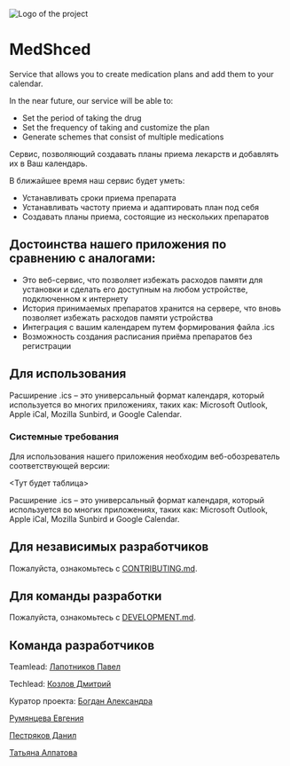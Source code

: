 ![Logo of the project](https://github.com/lpvmak/med_sched/blob/master/logo.png)

# MedShced

Service that allows you to create medication plans and add them to your calendar.

In the near future, our service will be able to:

* Set the period of taking the drug
* Set the frequency of taking and customize the plan
* Generate schemes that consist of multiple medications

Сервис, позволяющий создавать планы приема лекарств и добавлять их в Ваш календарь.

В ближайшее время наш сервис будет уметь:

* Устанавливать сроки приема препарата
* Устанавливать частоту приема и адаптировать план под себя 
* Создавать планы приема, состоящие из нескольких препаратов

## Достоинства нашего приложения по сравнению с аналогами:

* Это веб-сервис, что позволяет избежать расходов памяти для установки и сделать его доступным на любом устройстве, подключенном к интернету
* История принимаемых препаратов хранится на сервере, что вновь позволяет избежать расходов памяти устройства
* Интеграция с вашим календарем путем формирования файла .ics
* Возможность создания расписания приёма препаратов без регистрации 

## Для использования

Расширение .ics – это универсальный формат календаря, который используется во многих приложениях, таких как: Microsoft Outlook, Apple iCal, Mozilla Sunbird, и Google Calendar.

### Системные требования

Для использования нашего приложения необходим веб-обозреватель соответствующей версии:

<Тут будет таблица>

Расширение .ics – это универсальный формат календаря, который используется во многих приложениях, таких как: Microsoft Outlook, Apple iCal, Mozilla Sunbird и Google Calendar.

## Для независимых разработчиков

Пожалуйста, ознакомьтесь с [CONTRIBUTING.md](https://github.com/lpvmak/med_sched/blob/master/CONTRIBUTING.md).


## Для команды разработки

Пожалуйста, ознакомьтесь с [DEVELOPMENT.md](https://github.com/lpvmak/med_sched/blob/master/DEVELOPMENT.md).

## Команда разработчиков

Teamlead: [Лапотников Павел](https://github.com/lpvmak)

Techlead: [Козлов Дмитрий](https://github.com/KoDim97)

Куратор проекта: [Богдан Александра](https://github.com/AleksandraBogdan)

[Румянцева Евгения](https://github.com/unjamini)

[Пестряков Данил](https://github.com/DanilPestryakov)

[Татьяна Алпатова](https://github.com/atani20)

